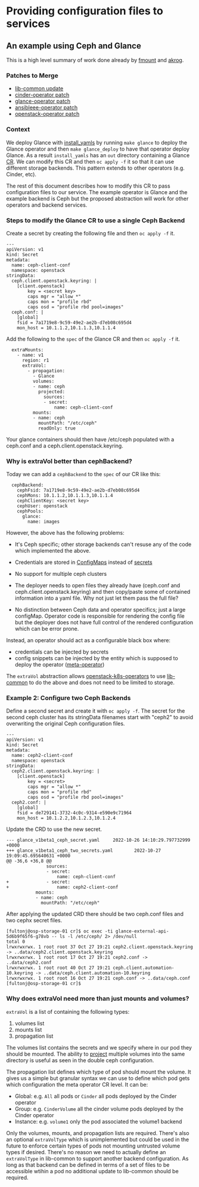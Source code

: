 # Providing configuration files to services
## An example using Ceph and Glance

This is a high level summary of work done already by 
[fmount](https://github.com/fmount)
and
[akrog](https://github.com/akrog).

### Patches to Merge

- [lib-common update](https://github.com/openstack-k8s-operators/lib-common/compare/master...fmount:lib-common:extra_volumes)
- [cinder-operator patch](https://github.com/openstack-k8s-operators/cinder-operator/compare/master...fmount:cinder-operator:extra_volumes)
- [glance-operator patch](https://github.com/openstack-k8s-operators/glance-operator/compare/master...fmount:glance-operator:extra_volumes)
- [ansibleee-operator patch](https://github.com/openstack-k8s-operators/ansibleee-operator/compare/main...fmount:ansibleee-operator:extra_volumes)
- [openstack-operator patch](https://github.com/openstack-k8s-operators/openstack-operator/compare/master...fmount:openstack-operator:extra_volumes)

### Context

We deploy Glance with
[install_yamls](https://github.com/openstack-k8s-operators/install_yamls)
by running `make glance` to deploy the Glance operator and then 
`make glance_deploy` to have that operator deploy Glance. As a result
`install_yamls` has an `out` directory containing a Glance
[CR](https://kubernetes.io/docs/concepts/extend-kubernetes/api-extension/custom-resources).
We can modify this CR and then `oc apply -f` it so that it can use
different storage backends. This pattern extends to other operators
(e.g. Cinder, etc).

The rest of this document describes how to modify this CR to pass
configuration files to our service. The example operator is Glance
and the example backend is Ceph but the proposed abstraction will work
for other operators and backend services.

### Steps to modify the Glance CR to use a single Ceph Backend

Create a secret by creating the following file and then `oc apply -f`
it.

```
--- 
apiVersion: v1
kind: Secret
metadata:
  name: ceph-client-conf
  namespace: openstack
stringData:
  ceph.client.openstack.keyring: |
    [client.openstack]
        key = <secret key>
        caps mgr = "allow *"
        caps mon = "profile rbd"
        caps osd = "profile rbd pool=images"
  ceph.conf: |
    [global]
    fsid = 7a1719e8-9c59-49e2-ae2b-d7eb08c695d4
    mon_host = 10.1.1.2,10.1.1.3,10.1.1.4
```

Add the following to the `spec` of the Glance CR and then `oc apply -f` it.

```
  extraMounts:
    - name: v1
      region: r1
      extraVol:
        - propagation:
          - Glance
          volumes:
          - name: ceph
            projected:
              sources:
              - secret:
                  name: ceph-client-conf
          mounts:
          - name: ceph
            mountPath: "/etc/ceph"
            readOnly: true
```

Your glance containers should then have /etc/ceph populated with a
ceph.conf and a ceph.client.openstack.keyring.

### Why is extraVol better than cephBackend?

Today we can add a `cephBackend` to the `spec` of our CR like this:
```
  cephBackend:
    cephFsid: 7a1719e8-9c59-49e2-ae2b-d7eb08c695d4
    cephMons: 10.1.1.2,10.1.1.3,10.1.1.4
    cephClientKey: <secret key>
    cephUser: openstack
    cephPools:
      glance:
        name: images
```
However, the above has the following problems:

- It's Ceph specific; other storage backends can't resuse any of the
  code which implemented the above.

- Credentials are stored in
  [ConfigMaps](https://kubernetes.io/docs/concepts/configuration/configmap)
  instead of
  [secrets](https://kubernetes.io/docs/concepts/configuration/secret)

- No support for multiple ceph clusters

- The deployer needs to open files they already have (ceph.conf and 
  ceph.client.openstack.keyring) and then copy/paste some of contained
  information into a yaml file. Why not just let them pass the full
  file?

- No distinction between Ceph data and operator specifics; just a
  large configMap. Operator code is responsible for rendering the
  config file but the deployer does not have full control of the
  rendered configuration which can be error prone.

Instead, an operator should act as a configurable black box where:

- credentials can be injected by secrets
- config snippets can be injected by the entity which is supposed to
  deploy the operator
  ([meta-operator](https://github.com/openstack-k8s-operators/openstack-operator))
  
The `extraVol` abstraction allows
[openstack-k8s-operators](https://github.com/openstack-k8s-operators)
to use [lib-common](https://github.com/openstack-k8s-operators/lib-common)
to do the above and does not need to be limited to storage.

### Example 2: Configure two Ceph Backends

Define a second secret and create it with `oc apply -f`. The secret
for the second ceph cluster has its stringData filenames start with
"ceph2" to avoid overwriting the original Ceph configuration files.

```
---
apiVersion: v1
kind: Secret
metadata:
  name: ceph2-client-conf
  namespace: openstack
stringData:
  ceph2.client.openstack.keyring: |
    [client.openstack]
        key = <secret>
        caps mgr = "allow *"
        caps mon = "profile rbd"
        caps osd = "profile rbd pool=images"
  ceph2.conf: |
    [global]
    fsid = de729141-3732-4c0c-9314-e590e9c71964
    mon_host = 10.1.2.2,10.1.2.3,10.1.2.4
```
Update the CRD to use the new secret.
```
--- glance_v1beta1_ceph_secret.yaml     2022-10-26 14:10:29.797732999 +0000
+++ glance_v1beta1_ceph_two_secrets.yaml        2022-10-27 19:09:45.695640631 +0000
@@ -36,6 +36,8 @@
               sources:
               - secret:
                   name: ceph-client-conf
+              - secret:
+                  name: ceph2-client-conf
           mounts:
           - name: ceph
             mountPath: "/etc/ceph"
```
After applying the updated CRD there should be two ceph.conf files and
two cephx secret files.
```
[fultonj@osp-storage-01 cr]$ oc exec -ti glance-external-api-5d6b9f65f6-g78vb -- ls -l /etc/ceph/ 2> /dev/null
total 0
lrwxrwxrwx. 1 root root 37 Oct 27 19:21 ceph2.client.openstack.keyring -> ..data/ceph2.client.openstack.keyring
lrwxrwxrwx. 1 root root 17 Oct 27 19:21 ceph2.conf -> ..data/ceph2.conf
lrwxrwxrwx. 1 root root 40 Oct 27 19:21 ceph.client.automation-10.keyring -> ..data/ceph.client.automation-10.keyring
lrwxrwxrwx. 1 root root 16 Oct 27 19:21 ceph.conf -> ..data/ceph.conf
[fultonj@osp-storage-01 cr]$
```

### Why does extraVol need more than just mounts and volumes?

`extraVol` is a list of containing the following types:

1. volumes list
2. mounts list
3. propagation list

The volumes list contains the secrets and we specify where in our pod
they should be mounted. The ability to
[project](https://kubernetes.io/docs/concepts/storage/projected-volumes/)
multiple volumes into the same directory is useful as seen in the
double ceph configuration.

The propagation list defines which type of pod should mount the volume.
It gives us a simple but granular syntax we can use to define which
pod gets which configuration the meta operator CR level. It can be:

- Global: e.g. `All` all pods or `Cinder` all pods deployed by the Cinder operator
- Group: e.g. `CinderVolume` all the cinder volume pods deployed by the Cinder operator
- Instance: e.g. `volume1` only the pod associated the volume1 backend

Only the volumes, mounts, and propagation lists are required. There's
also an optional `extraVolType` which is unimplemented but could be
used in the future to enforce certain types of pods not mounting
untrusted volume types if desired. There's no reason we need to
actually define an `extraVolType` in lib-common to support another
backend configuration. As long as that backend can be defined in terms
of a set of files to be accessible wtihin a pod no additional update
to lib-common should be required.
